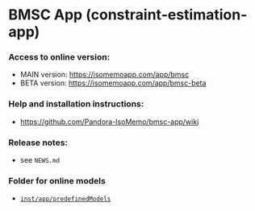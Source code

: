 # BMSC App (constraint-estimation-app)

### Access to online version:
- MAIN version: https://isomemoapp.com/app/bmsc
- BETA version: https://isomemoapp.com/app/bmsc-beta

### Help and installation instructions:
- https://github.com/Pandora-IsoMemo/bmsc-app/wiki

### Release notes:
- see `NEWS.md`

### Folder for online models
- [`inst/app/predefinedModels`](https://github.com/Pandora-IsoMemo/bmsc-app/tree/main/inst/app/predefinedModels)
